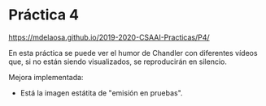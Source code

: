 # Práctica 4
https://mdelaosa.github.io/2019-2020-CSAAI-Practicas/P4/

En esta práctica se puede ver el humor de Chandler con diferentes vídeos que,
si no están siendo visualizados, se reproducirán en silencio.

Mejora implementada:
- Está la imagen estátita de "emisión en pruebas".
